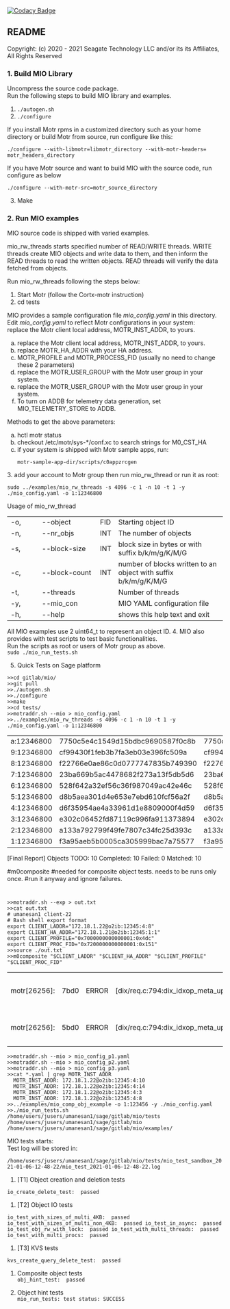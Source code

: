 
[![Codacy Badge](https://app.codacy.com/project/badge/Grade/edb2670e6aa24aeb899c496c15b596c9)](https://www.codacy.com?utm_source=github.com&amp;utm_medium=referral&amp;utm_content=Seagate/cortx-re&amp;utm_campaign=Badge_Grade)



## README
Copyright: (c) 2020 - 2021 Seagate Technology LLC and/or its its Affiliates,  
All Rights Reserved  

### 1. Build MIO Library
Uncompress the source code package.  
Run the following steps to build MIO library and examples.
1. ``./autogen.sh``
1. ``./configure``  

If you install Motr rpms in a customized directory such as your home
directory or build Motr from source, run configure like this:  

``./configure --with-libmotr=libmotr_directory --with-motr-headers= motr_headers_directory``

If you have Motr source and want to build MIO with the source code, run
configure as below

``./configure --with-motr-src=motr_source_directory``

3. Make  

### 2. Run MIO examples  
MIO source code is shipped with varied examples.  

mio_rw_threads starts specified number of READ/WRITE threads. WRITE threads
create MIO objects and write data to them, and then inform the READ threads
to read the written objects. READ threads will verify the data fetched from
objects.  

Run mio_rw_threads following the steps below:  
1. Start Motr (follow the Cortx-motr instruction)
1. cd tests

MIO provides a sample configuration file *mio_config.yaml* in this directory.  
Edit *mio_config.yaml* to reflect Motr configurations in your system:  
replace the Motr client local address, MOTR_INST_ADDR, to yours.

<ol type="a">
  <li>replace the Motr client local address, MOTR_INST_ADDR, to yours.</li>
  <li>replace MOTR_HA_ADDR with your HA address.</li>
  <li>MOTR_PROFILE and MOTR_PROCESS_FID (usually no need to change these 2 parameters)</li>
  <li>replace the MOTR_USER_GROUP with the Motr user group in your system.</li>
  <li>replace the MOTR_USER_GROUP with the Motr user group in your system.</li>
  <li>To turn on ADDB for telemetry data generation, set MIO_TELEMETRY_STORE to
    ADDB.</li>
</ol>   

Methods to get the above parameters:
<ol type="a">
  <li>hctl motr status</li>
  <li>checkout /etc/motr/sys-*/conf.xc to search strings for M0_CST_HA</li>
  <li>if your system is shipped with Motr sample apps, run:  

  `` motr-sample-app-dir/scripts/c0appzrcgen ``
  </li>
  </ol>
3. add your account to Motr group then run mio_rw_thread or run it as root:  

  ``sudo ../examples/mio_rw_threads -s 4096 -c 1 -n 10 -t 1 -y ./mio_config.yaml -o 1:12346800``  

Usage of mio_rw_thread  
<table>  
  <tr>  
    <td width=57px>-o, </td>
    <td width=120px>--object </td>
    <td>FID     </td>
    <td>Starting object ID  </td>
  </tr>

  <tr>  
      <td>-n, </td>
      <td>--nr_objs </td>
      <td> INT </td>
      <td>The number of objects  </td>
  </tr>

  <tr>  
      <td>-s, </td>
      <td>--block-size  </td>
      <td> INT </td>
      <td>block size in bytes or with suffix b/k/m/g/K/M/G </td>
  </tr>

  <tr>  
      <td>-c, </td>
      <td>--block-count  </td>
      <td> INT </td>
      <td>number of blocks written to an object with suffix b/k/m/g/K/M/G</td>
  </tr>

  <tr>  
      <td>-t, </td>
      <td>--threads    </td>
      <td>  </td>
      <td>Number of threads </td>
  </tr>

  <tr>  
      <td>-y, </td>
      <td>--mio_con </td>
      <td>  </td>
      <td>MIO YAML configuration file</td>
  </tr>

  <tr>  
      <td>-h, </td>
      <td>--help </td>
      <td>  </td>
      <td>shows this help text and exit </td>
  </tr>

</table>  

All MIO examples use 2 uint64_t to represent an object ID.
4. MIO also provides with test scripts to test basic functionalities.  
Run the scripts as root or users of Motr group as above.  
``sudo ./mio_run_tests.sh``  

5. Quick Tests on Sage platform  
```
>>cd gitlab/mio/  
>>git pull
>>./autogen.sh  
>>./configure  
>>make  
>>cd tests/
>>motraddr.sh --mio > mio_config.yaml  
>>../examples/mio_rw_threads -s 4096 -c 1 -n 10 -t 1 -y ./mio_config.yaml -o 1:12346800   
```  
<table>  
  <tr>  
    <td width=110px>a:12346800 </td>
    <td width=320px>7750c5e4c1549d15bdbc9690587f0c8b </td>
    <td width=320px>7750c5e4c1549d15bdbc9690587f0c8b     </td>

  </tr>

  <tr>  
      <td>9:12346800 </td>
      <td>cf99430f1feb3b7fa3eb03e396fc509a </td>
      <td> cf99430f1feb3b7fa3eb03e396fc509a </td>

  </tr>

  <tr>  
      <td>8:12346800 </td>
      <td>f22766e0ae86c0d0777747835b749390  </td>
      <td> f22766e0ae86c0d0777747835b749390 </td>

  </tr>

  <tr>  
      <td>7:12346800 </td>
      <td>23ba669b5ac4478682f273a13f5db5d6 </td>
      <td> 23ba669b5ac4478682f273a13f5db5d6 </td>

  </tr>

  <tr>  
      <td>6:12346800</td>
      <td>528f642a32ef56c36f987049ac42e46c </td>
      <td> 528f642a32ef56c36f987049ac42e46c </td>

  </tr>

  <tr>  
      <td>5:12346800</td>
      <td>d8b5aea301d4e653e7ebd610fcf56a2f </td>
      <td> d8b5aea301d4e653e7ebd610fcf56a2f </td>

  </tr>

  <tr>  
      <td>4:12346800</td>
      <td>d6f35954ae4a33961d1e8809000f4d59 </td>
      <td> d6f35954ae4a33961d1e8809000f4d59 </td>

  </tr>

  <tr>  
      <td>3:12346800</td>
      <td>e302c06452fd87119c996fa911373894</td>
      <td> e302c06452fd87119c996fa911373894 </td>

  </tr>

  <tr>  
      <td>2:12346800</td>
      <td>a133a792799f49fe7807c34fc25d393c</td>
      <td> a133a792799f49fe7807c34fc25d393c </td>

  </tr>

  <tr>  
      <td>1:12346800</td>
      <td>f3a95aeb5b0005ca305999bac7a75577</td>
      <td> f3a95aeb5b0005ca305999bac7a75577 </td>

  </tr>
</table>  

[Final Report] 	  Objects TODO: 10    Completed: 10	  Failed: 0	    Matched: 10  

#m0composite
#needed for composite object tests. needs to be runs only once.
#run it anyway and ignore failures.  
#

```
>>motraddr.sh --exp > out.txt
>>cat out.txt
# umanesan1 client-22
# Bash shell export format
export CLIENT_LADDR="172.18.1.22@o2ib:12345:4:8"
export CLIENT_HA_ADDR="172.18.1.21@o2ib:12345:1:1"
export CLIENT_PROFILE="0x7000000000000001:0x4dc"
export CLIENT_PROC_FID="0x7200000000000001:0x151"
>>source ./out.txt
>>m0composite "$CLIENT_LADDR" "$CLIENT_HA_ADDR" "$CLIENT_PROFILE" "$CLIENT_PROC_FID"
```    
<table>  
  <tr>  
    <td>motr[26256]: </td>
    <td>7bd0</td>
    <td>ERROR </td>
    <td>[dix/req.c:794:dix_idxop_meta_update_ast_cb]  </td>
    <td>All items are failed  </td>

  </tr>

  <tr>  
    <td>motr[26256]: </td>
    <td>5bd0 </td>
    <td>ERROR </td>
    <td>[dix/req.c:794:dix_idxop_meta_update_ast_cb]  </td>
    <td>All items are failed  </td>

  </tr>
</table>  

```
>>motraddr.sh --mio > mio_config_p1.yaml
>>motraddr.sh --mio > mio_config_p2.yaml
>>motraddr.sh --mio > mio_config_p3.yaml
>>cat *.yaml | grep MOTR_INST_ADDR
  MOTR_INST_ADDR: 172.18.1.22@o2ib:12345:4:10
  MOTR_INST_ADDR: 172.18.1.22@o2ib:12345:4:14
  MOTR_INST_ADDR: 172.18.1.22@o2ib:12345:4:3
  MOTR_INST_ADDR: 172.18.1.22@o2ib:12345:4:8
>>../examples/mio_comp_obj_example -o 1:123456 -y ./mio_config.yaml
>>./mio_run_tests.sh
/home/users/jusers/umanesan1/sage/gitlab/mio/tests
/home/users/jusers/umanesan1/sage/gitlab/mio
/home/users/jusers/umanesan1/sage/gitlab/mio/examples/  
```  
MIO tests starts:  
Test log will be stored in:  

``/home/users/jusers/umanesan1/sage/gitlab/mio/tests/mio_test_sandbox_2021-01-06-12-48-22/mio_test_2021-01-06-12-48-22.log``  

1. [T1] Object creation and deletion tests </li>  

  ``io_create_delete_test:  passed``  

1. [T2] Object IO tests  

  ``io_test_with_sizes_of_multi_4KB:  passed
	io_test_with_sizes_of_multi_non_4KB:  passed
	io_test_in_async:  passed
	io_test_obj_rw_with_lock:  passed
	io_test_with_multi_threads:  passed
	io_test_with_multi_procs:  passed  
  ``  
1. [T3] KVS tests  

  ``kvs_create_query_delete_test:  passed``  
1. Composite object tests  
``obj_hint_test:  passed``

1. Object hint tests  
``mio_run_tests: test status: SUCCESS``
